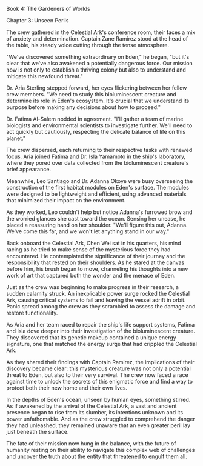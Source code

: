 Book 4: The Gardeners of Worlds

Chapter 3: Unseen Perils

The crew gathered in the Celestial Ark's conference room, their faces a mix of anxiety and determination. Captain Zane Ramirez stood at the head of the table, his steady voice cutting through the tense atmosphere.

"We've discovered something extraordinary on Eden," he began, "but it's clear that we've also awakened a potentially dangerous force. Our mission now is not only to establish a thriving colony but also to understand and mitigate this newfound threat."

Dr. Aria Sterling stepped forward, her eyes flickering between her fellow crew members. "We need to study this bioluminescent creature and determine its role in Eden's ecosystem. It's crucial that we understand its purpose before making any decisions about how to proceed."

Dr. Fatima Al-Salem nodded in agreement. "I'll gather a team of marine biologists and environmental scientists to investigate further. We'll need to act quickly but cautiously, respecting the delicate balance of life on this planet."

The crew dispersed, each returning to their respective tasks with renewed focus. Aria joined Fatima and Dr. Isla Yamamoto in the ship's laboratory, where they pored over data collected from the bioluminescent creature's brief appearance.

Meanwhile, Leo Santiago and Dr. Adanna Okoye were busy overseeing the construction of the first habitat modules on Eden's surface. The modules were designed to be lightweight and efficient, using advanced materials that minimized their impact on the environment.

As they worked, Leo couldn't help but notice Adanna's furrowed brow and the worried glances she cast toward the ocean. Sensing her unease, he placed a reassuring hand on her shoulder. "We'll figure this out, Adanna. We've come this far, and we won't let anything stand in our way."

Back onboard the Celestial Ark, Chen Wei sat in his quarters, his mind racing as he tried to make sense of the mysterious force they had encountered. He contemplated the significance of their journey and the responsibility that rested on their shoulders. As he stared at the canvas before him, his brush began to move, channeling his thoughts into a new work of art that captured both the wonder and the menace of Eden.

Just as the crew was beginning to make progress in their research, a sudden calamity struck. An inexplicable power surge rocked the Celestial Ark, causing critical systems to fail and leaving the vessel adrift in orbit. Panic spread among the crew as they scrambled to assess the damage and restore functionality.

As Aria and her team raced to repair the ship's life support systems, Fatima and Isla dove deeper into their investigation of the bioluminescent creature. They discovered that its genetic makeup contained a unique energy signature, one that matched the energy surge that had crippled the Celestial Ark.

As they shared their findings with Captain Ramirez, the implications of their discovery became clear: this mysterious creature was not only a potential threat to Eden, but also to their very survival. The crew now faced a race against time to unlock the secrets of this enigmatic force and find a way to protect both their new home and their own lives.

In the depths of Eden's ocean, unseen by human eyes, something stirred. As if awakened by the arrival of the Celestial Ark, a vast and ancient presence began to rise from its slumber, its intentions unknown and its power unfathomable. And as the crew struggled to comprehend the danger they had unleashed, they remained unaware that an even greater peril lay just beneath the surface.

The fate of their mission now hung in the balance, with the future of humanity resting on their ability to navigate this complex web of challenges and uncover the truth about the entity that threatened to engulf them all.
